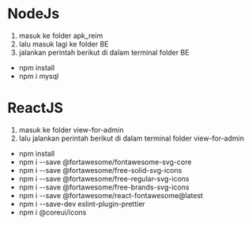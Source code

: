 # NodeJs
1. masuk ke folder apk_reim
2. lalu masuk lagi ke folder BE
3. jalankan perintah berikut di dalam terminal folder BE
  - npm install
  - npm i mysql

# ReactJS
1. masuk ke folder view-for-admin
2. lalu jalankan perintah berikut di dalam terminal folder view-for-admin
  - npm install
  - npm i --save @fortawesome/fontawesome-svg-core
  - npm i --save @fortawesome/free-solid-svg-icons
  - npm i --save @fortawesome/free-regular-svg-icons
  - npm i --save @fortawesome/free-brands-svg-icons
  - npm i --save @fortawesome/react-fontawesome@latest
  - npm i --save-dev eslint-plugin-prettier
  - npm i @coreui/icons
